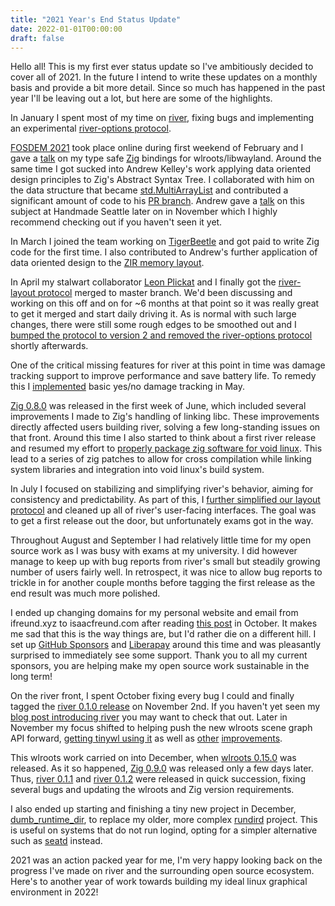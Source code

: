 ```yaml
---
title: "2021 Year's End Status Update"
date: 2022-01-01T00:00:00
draft: false
---
```

Hello all!
This is my first ever status update so I've ambitiously decided to cover all of 2021.
In the future I intend to write these updates on a monthly basis and provide a bit more detail.
Since so much has happened in the past year I'll be leaving out a lot, but here are some of the highlights.

In January I spent most of my time on [river](https://github.com/riverwm/river),
fixing bugs and implementing an experimental [river-options protocol](https://github.com/riverwm/river/pull/202).

[FOSDEM 2021](https://archive.fosdem.org/2021/) took place online during first weekend of February and
I gave a [talk](https://archive.fosdem.org/2021/schedule/event/zig_wayland/) on my type safe [Zig](https://ziglang.org) bindings for wlroots/libwayland.
Around the same time I got sucked into Andrew Kelley's work applying data oriented design principles to Zig's Abstract Syntax Tree.
I collaborated with him on the data structure that became [std.MultiArrayList](https://zig.news/kristoff/struct-of-arrays-soa-in-zig-easy-in-userland-40m0)
and contributed a significant amount of code to his [PR branch](https://github.com/ziglang/zig/pull/7920).
Andrew gave a [talk](https://media.handmade-seattle.com/practical-data-oriented-design/) on this subject at Handmade Seattle later on in November which I highly recommend checking out if you haven't seen it yet.

In March I joined the team working on [TigerBeetle](https://www.tigerbeetle.com) and got paid to write Zig code for the first time.
I also contributed to Andrew's further application of data oriented design to the [ZIR memory layout](https://github.com/ziglang/zig/pull/8266).

In April my stalwart collaborator [Leon Plickat](https://leon_plickat.srht.site) and I finally got the [river-layout protocol](https://github.com/riverwm/river/pull/112) merged to master branch.
We'd been discussing and working on this off and on for ~6 months at that point so it was really great to get it merged and start daily driving it.
As is normal with such large changes, there were still some rough edges to be smoothed out and I [bumped the protocol to version 2 and removed the river-options protocol](https://github.com/riverwm/river/pull/274) shortly afterwards.

One of the critical missing features for river at this point in time was damage tracking support to improve performance and save battery life.
To remedy this I [implemented](https://github.com/riverwm/river/pull/296) basic yes/no damage tracking in May.

[Zig 0.8.0](https://ziglang.org/download/0.8.0/release-notes.html) was released in the first week of June, which included several improvements I made to Zig's handling of linking libc.
These improvements directly affected users building river, solving a few long-standing issues on that front.
Around this time I also started to think about a first river release and resumed my effort to [properly package zig software for void linux](https://github.com/void-linux/void-packages/pull/29288).
This lead to a series of zig patches to allow for cross compilation while linking system libraries and integration into void linux's build system.

In July I focused on stabilizing and simplifying river's behavior, aiming for consistency and predictability.
As part of this, I [further simplified our layout protocol](https://github.com/riverwm/river/pull/359) and cleaned up all of river's user-facing interfaces.
The goal was to get a first release out the door, but unfortunately exams got in the way.

Throughout August and September I had relatively little time for my open source work as I was busy with exams at my university.
I did however manage to keep up with bug reports from river's small but steadily growing number of users fairly well.
In retrospect, it was nice to allow bug reports to trickle in for another couple months before tagging the first release as the end result was much more polished.

I ended up changing domains for my personal website and email from ifreund.xyz to isaacfreund.com after reading [this post](https://www.spotvirtual.com/blog/the-perils-of-an-xyz-domain/) in October.
It makes me sad that this is the way things are, but I'd rather die on a different hill.
I set up [GitHub Sponsors](https://github.com/sponsors/ifreund) and [Liberapay](https://liberapay.com/ifreund) around this time and was pleasantly surprised to immediately see some support.
Thank you to all my current sponsors, you are helping make my open source work sustainable in the long term!

On the river front, I spent October fixing every bug I could and finally tagged the [river 0.1.0 release](https://github.com/riverwm/river/releases/tag/v0.1.0) on November 2nd.
If you haven't yet seen my [blog post introducing river](https://isaacfreund.com/blog/river-intro) you may want to check that out.
Later in November my focus shifted to helping push the new wlroots scene graph API forward, [getting tinywl using it](https://gitlab.freedesktop.org/wlroots/wlroots/-/merge_requests/3250)
as well as [other](https://gitlab.freedesktop.org/wlroots/wlroots/-/merge_requests/3398) [improvements](https://gitlab.freedesktop.org/wlroots/wlroots/-/merge_requests/3403).

This wlroots work carried on into December, when [wlroots 0.15.0](https://gitlab.freedesktop.org/wlroots/wlroots/-/releases/0.15.0) was released.
As it so happened, [Zig 0.9.0](https://ziglang.org/download/0.9.0/release-notes.html) was released only a few days later.
Thus, [river 0.1.1](https://github.com/riverwm/river/releases/tag/v0.1.1) and [river 0.1.2](https://github.com/riverwm/river/releases/tag/v0.1.2) were released in quick succession,
fixing several bugs and updating the wlroots and Zig version requirements.

I also ended up starting and finishing a tiny new project in December, [dumb_runtime_dir](https://github.com/ifreund/dumb_runtime_dir),
to replace my older, more complex [rundird](https://github.com/ifreund/rundird) project.
This is useful on systems that do not run logind, opting for a simpler alternative such as [seatd](https://sr.ht/~kennylevinsen/seatd) instead.

2021 was an action packed year for me, I'm very happy looking back on the progress I've made on river and the surrounding open source ecosystem.
Here's to another year of work towards building my ideal linux graphical environment in 2022!

